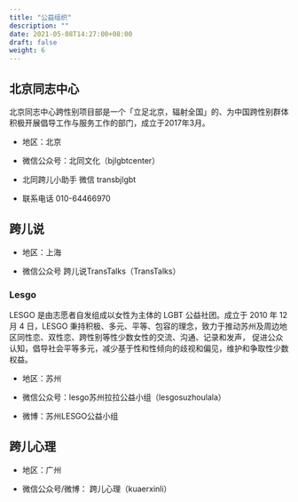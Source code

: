 ```yaml
---
title: "公益组织"
description: ""
date: 2021-05-08T14:27:00+08:00
draft: false
weight: 6
---
```


## 北京同志中心

北京同志中心跨性别项目部是一个「立足北京，辐射全国」的、为中国跨性别群体积极开展倡导工作与服务工作的部门，成立于2017年3月。

- 地区：北京
- 微信公众号：北同文化（bjlgbtcenter）

-   北同跨儿小助手 微信 transbjlgbt

-   联系电话 010-64466970

## 跨儿说

-   地区：上海

-   微信公众号 跨儿说TransTalks（TransTalks）

### Lesgo

LESGO 是由志愿者自发组成以女性为主体的 LGBT 公益社团。成立于 2010 年 12 月 4 日，LESGO 秉持积极、多元、平等、包容的理念，致力于推动苏州及周边地区同性恋、双性恋、跨性别等性少数女性的交流、沟通、记录和发声， 促进公众认知，倡导社会平等多元，减少基于性和性倾向的歧视和偏见，维护和争取性少数权益。

-   地区：苏州

-   微信公众号：lesgo苏州拉拉公益小组（lesgosuzhoulala）

-   微博：苏州LESGO公益小组

## 跨儿心理


-   地区：广州

-   微信公众号/微博： 跨儿心理（kuaerxinli）